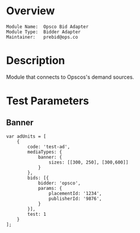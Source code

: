 # Overview

```
Module Name:  Opsco Bid Adapter
Module Type:  Bidder Adapter
Maintainer:   prebid@ops.co
```

# Description

Module that connects to Opscos's demand sources.

# Test Parameters

## Banner

```
var adUnits = [
    {
        code: 'test-ad',
        mediaTypes: {
            banner: {
                sizes: [[300, 250], [300,600]]
            }
        },
        bids: [{
            bidder: 'opsco',
            params: {
                placementId: '1234',
                publisherId: '9876',
            }
        }],
        test: 1
    }
];
```
